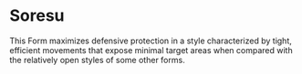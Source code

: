 # Soresu
This Form maximizes defensive protection in a style characterized by tight, efficient movements that expose minimal target areas when compared with the relatively open styles of some other forms.
